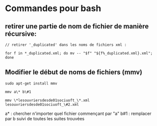 # Commandes pour bash

## retirer une partie de nom de fichier de manière récursive:
```
// retirer '_duplicated' dans les noms de fichiers xml : 

for f in *_duplicated.xml; do mv -- "$f" "${f%_duplicated.xml}.xml"; done
```

## Modifier le début de noms de fichiers (mmv)
```
sudo apt-get install mmv

mmv a\* b\#1

mmv \*lesouvriersdesde01sociuoft_\*.xml lesouvriersdesde01sociuoft_\#2.xml
```
a\* : chercher n'importer quel fichier commençant par "a"
b\#1 : remplacer par b suivi de toutes les suites trouvées
